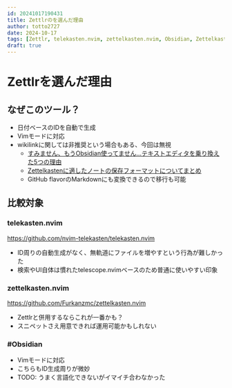```yaml
---
id: 20241017190431
title: Zettlrのを選んだ理由
author: totto2727
date: 2024-10-17
tags: [Zettlr, telekasten.nvim, zettelkasten.nvim, Obsidian, Zettelkasten]
draft: true
---
```


# Zettlrを選んだ理由

## なぜこのツール？

- 日付ベースのIDを自動で生成
- Vimモードに対応
- wikilinkに関しては非推奨という場合もある、今回は無視
  - [すみません、もうObsidian使ってません…テキストエディタを乗り換えた5つの理由](https://jmatsuzaki.com/archives/28115)
  - [Zettelkastenに適したノートの保存フォーマットについてまとめ](https://jmatsuzaki.com/archives/27754)
  - GitHub flavorのMarkdownにも変換できるので移行も可能

## 比較対象

### telekasten.nvim

<https://github.com/nvim-telekasten/telekasten.nvim>

- ID周りの自動生成がなく、無軌道にファイルを増やすという行為が難しかった
- 検索やUI自体は慣れたtelescope.nvimベースのため普通に使いやすい印象

### zettelkasten.nvim

<https://github.com/Furkanzmc/zettelkasten.nvim>

- Zettlrと併用するならこれが一番かも？
- スニペットさえ用意できれば運用可能かもしれない

### #Obsidian

- Vimモードに対応
- こちらもID生成周りが微妙
- TODO: うまく言語化できないがイマイチ合わなかった
